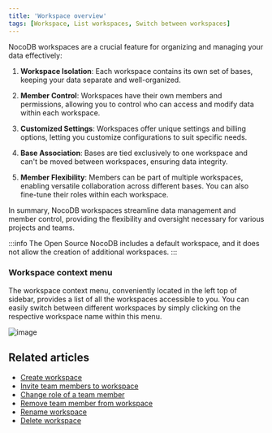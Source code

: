 ```yaml
---
title: 'Workspace overview'
tags: [Workspace, List workspaces, Switch between workspaces]
---
```


NocoDB workspaces are a crucial feature for organizing and managing your data effectively:

1. **Workspace Isolation**: Each workspace contains its own set of bases, keeping your data separate and well-organized.

2. **Member Control**: Workspaces have their own members and permissions, allowing you to control who can access and modify data within each workspace.

3. **Customized Settings**: Workspaces offer unique settings and billing options, letting you customize configurations to suit specific needs.

4. **Base Association**: Bases are tied exclusively to one workspace and can't be moved between workspaces, ensuring data integrity.

5. **Member Flexibility**: Members can be part of multiple workspaces, enabling versatile collaboration across different bases. You can also fine-tune their roles within each workspace.

In summary, NocoDB workspaces streamline data management and member control, providing the flexibility and oversight necessary for various projects and teams.

:::info
The Open Source NocoDB includes a default workspace, and it does not allow the creation of additional workspaces.
:::

### Workspace context menu

The workspace context menu, conveniently located in the left top of sidebar, provides a list of all the workspaces accessible to you. 
You can easily switch between different workspaces by simply clicking on the respective workspace name within this menu.

![image](/img/v2/workspace/workspace-context-menu.png)


## Related articles
- [Create workspace](/workspaces/create-workspace)
- [Invite team members to workspace](/workspaces/workspace-collaboration)
- [Change role of a team member](/workspaces/workspace-collaboration#modifying-workspace-member-roles)
- [Remove team member from workspace](/workspaces/workspace-collaboration#removing-workspace-members)
- [Rename workspace](/workspaces/actions-on-workspace#rename-workspace)
- [Delete workspace](/workspaces/actions-on-workspace#delete-workspace)


[//]: # (Workspaces in NocoDB are collection of one or more [Bases]&#40;/bases/base-overview&#41;. You can create multiple workspaces to organize your bases and members. Some of the key points to note about workspaces are:)
[//]: # (- Each workspace has its own set of bases.)
[//]: # (- Each workspace has its own set of members and access permissions.)
[//]: # (- Each workspace has its own set of settings & billing plans)
[//]: # (- A base can be a part of only one workspace & cannot be moved between workspaces.)
[//]: # (- A member can be a member of multiple workspaces.)
[//]: # (- A member can have different access permissions in different workspaces.)